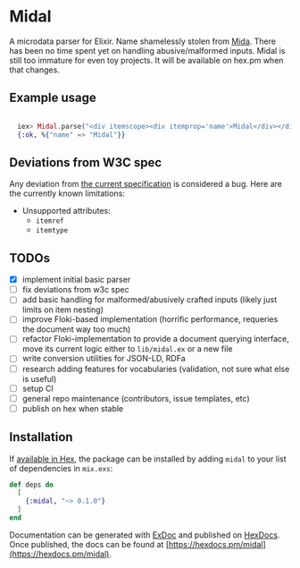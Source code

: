 # Midal

A microdata parser for Elixir. Name shamelessly stolen from
[Mida](https://github.com/lawrencewoodman/mida). There has been no time spent yet on handling abusive/malformed inputs. Midal is still too immature for even toy projects. It will be available on hex.pm when that changes.

## Example usage

```elixir

  iex> Midal.parse("<div itemscope><div itemprop='name'>Midal</div></div>")
  {:ok, %{"name" => "Midal"}}

```

## Deviations from W3C spec

Any deviation from [the current specification](https://www.w3.org/TR/microdata/) is considered a bug. Here are the currently known limitations:

 * Unsupported attributes:
   - `itemref`
   - `itemtype`


## TODOs

- [x] implement initial basic parser
- [ ] fix deviations from w3c spec
- [ ] add basic handling for malformed/abusively crafted inputs (likely just limits on item nesting)
- [ ] improve Floki-based implementation (horrific performance, requeries the document way too much)
- [ ] refactor Floki-implementation to provide a document querying interface, move its current logic either to `lib/midal.ex` or a new file
- [ ] write conversion utilities for JSON-LD, RDFa
- [ ] research adding features for vocabularies (validation, not sure what else is useful)
- [ ] setup CI
- [ ] general repo maintenance (contributors, issue templates, etc)
- [ ] publish on hex when stable

## Installation

If [available in Hex](https://hex.pm/docs/publish), the package can be installed
by adding `midal` to your list of dependencies in `mix.exs`:

```elixir
def deps do
  [
    {:midal, "~> 0.1.0"}
  ]
end
```

Documentation can be generated with [ExDoc](https://github.com/elixir-lang/ex_doc)
and published on [HexDocs](https://hexdocs.pm). Once published, the docs can
be found at [https://hexdocs.pm/midal](https://hexdocs.pm/midal).
